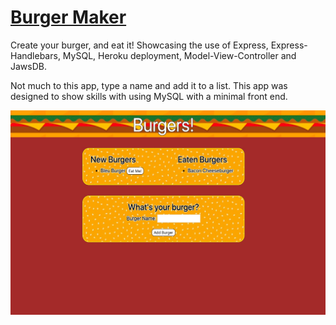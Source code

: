 # [Burger Maker](https://burger-smasher.herokuapp.com/)

Create your burger, and eat it! Showcasing the use of Express, Express-Handlebars, MySQL, Heroku deployment, Model-View-Controller and JawsDB.

 Not much to this app, type a name and add it to a list. This app was designed to show skills with using MySQL with a minimal front end.
 
 ![Burger](/public/assets/img/burgerMaker.jpg)
